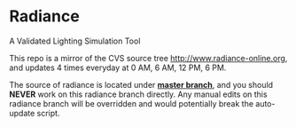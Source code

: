 # Radiance
A Validated Lighting Simulation Tool

This repo is a mirror of the CVS source tree [](http://www.radiance-online.org)http://www.radiance-online.org, and updates 4 times everyday at 0 AM, 6 AM, 12 PM, 6 PM. 

The source of radiance is located under [**master branch**](https://github.com/MingboPeng/Radiance/tree/master), and you should **NEVER** work on this radiance branch directly. Any manual edits on this radiance branch will be overridden and would potentially break the auto-update script.

